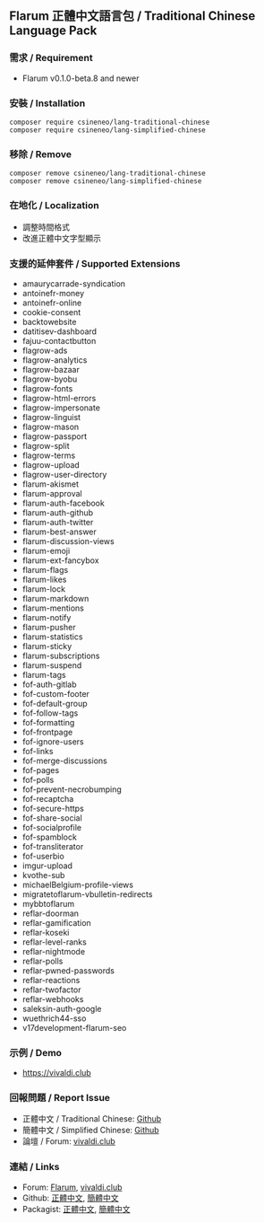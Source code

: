 ## Flarum 正體中文語言包 / Traditional Chinese Language Pack

### 需求 / Requirement
  - Flarum v0.1.0-beta.8 and newer

### 安裝 / Installation
```
composer require csineneo/lang-traditional-chinese
composer require csineneo/lang-simplified-chinese
```

### 移除 / Remove
```
composer remove csineneo/lang-traditional-chinese
composer remove csineneo/lang-simplified-chinese
```

### 在地化 / Localization
  - 調整時間格式
  - 改進正體中文字型顯示

### 支援的延伸套件 / Supported Extensions
  - amaurycarrade-syndication
  - antoinefr-money
  - antoinefr-online
  - cookie-consent
  - backtowebsite
  - datitisev-dashboard
  - fajuu-contactbutton
  - flagrow-ads
  - flagrow-analytics
  - flagrow-bazaar
  - flagrow-byobu
  - flagrow-fonts
  - flagrow-html-errors
  - flagrow-impersonate
  - flagrow-linguist
  - flagrow-mason
  - flagrow-passport
  - flagrow-split
  - flagrow-terms
  - flagrow-upload
  - flagrow-user-directory
  - flarum-akismet
  - flarum-approval
  - flarum-auth-facebook
  - flarum-auth-github
  - flarum-auth-twitter
  - flarum-best-answer
  - flarum-discussion-views
  - flarum-emoji
  - flarum-ext-fancybox
  - flarum-flags
  - flarum-likes
  - flarum-lock
  - flarum-markdown
  - flarum-mentions
  - flarum-notify
  - flarum-pusher
  - flarum-statistics
  - flarum-sticky
  - flarum-subscriptions
  - flarum-suspend
  - flarum-tags
  - fof-auth-gitlab
  - fof-custom-footer
  - fof-default-group
  - fof-follow-tags
  - fof-formatting
  - fof-frontpage
  - fof-ignore-users
  - fof-links
  - fof-merge-discussions
  - fof-pages
  - fof-polls
  - fof-prevent-necrobumping
  - fof-recaptcha
  - fof-secure-https
  - fof-share-social
  - fof-socialprofile
  - fof-spamblock
  - fof-transliterator
  - fof-userbio
  - imgur-upload
  - kvothe-sub
  - michaelBelgium-profile-views
  - migratetoflarum-vbulletin-redirects
  - mybbtoflarum
  - reflar-doorman
  - reflar-gamification
  - reflar-koseki
  - reflar-level-ranks
  - reflar-nightmode
  - reflar-polls
  - reflar-pwned-passwords
  - reflar-reactions
  - reflar-twofactor
  - reflar-webhooks
  - saleksin-auth-google
  - wuethrich44-sso
  - v17development-flarum-seo

### 示例 / Demo
  - https://vivaldi.club 

### 回報問題 / Report Issue
  - 正體中文 / Traditional Chinese: [Github](https://github.com/Csineneo/lang-traditional-chinese/issues)
  - 簡體中文 / Simplified Chinese: [Github](https://github.com/Csineneo/lang-simplified-chinese/issues)
  - 論壇 / Forum: [vivaldi.club](https://vivaldi.club/t/flarum)

### 連結 / Links
  - Forum: [Flarum](https://discuss.flarum.org/d/17954), [vivaldi.club](https://vivaldi.club/d/8298)
  - Github: [正體中文](https://github.com/Csineneo/lang-traditional-chinese), [簡體中文](https://github.com/Csineneo/lang-simplified-chinese)
  - Packagist: [正體中文](https://packagist.org/packages/csineneo/lang-traditional-chinese), [簡體中文](https://packagist.org/packages/csineneo/lang-simplified-chinese)

